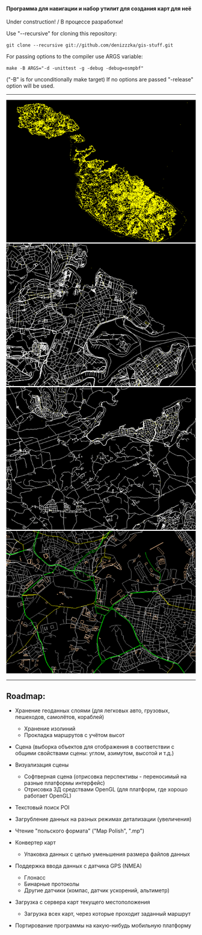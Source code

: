 #### Программа для навигации и набор утилит для создания карт для неё

Under construction! / В процессе разработки!

Use "--recursive" for cloning this repository:
```
git clone --recursive git://github.com/denizzzka/gis-stuff.git
```
For passing options to the compiler use ARGS variable:
```
make -B ARGS="-d -unittest -g -debug -debug=osmpbf"
```
("-B" is for unconditionally make target)
If no options are passed "-release" option will be used.

* * *
![Image](screenshots/hello_world_malta_mercator.png)
![Image](screenshots/malta_lines_1.png)
![Image](screenshots/malta_lines_2.png)
![Image](screenshots/malta_lines_3_colored.png)
* * *

Roadmap:
--------------

- Хранение геоданных слоями (для легковых авто, грузовых, пешеходов, самолётов, кораблей)
    - Хранение изолиний
    - Прокладка маршрутов с учётом высот

- Сцена (выборка объектов для отображения в соответствии с общими свойствами сцены: углом, азимутом, высотой и т.д.)
    
- Визуализация сцены
    - Софтверная сцена (отрисовка перспективы - переносимый на разные платформы интерфейс)
    - Отрисовка 3Д средствами OpenGL (для платформ, где хорошо работает OpenGL)

- Текстовый поиск POI

- Загрубление данных на разных режимах детализации (увеличения)

- Чтение "польского формата" ("Map Polish", ".mp")

- Конвертер карт
    - Упаковка данных с целью уменьшения размера файлов данных

- Поддержка ввода данных с датчика GPS (NMEA)
    - Глонасс
    - Бинарные протоколы
    - Другие датчики (компас, датчик ускорений, альтиметр)

- Загрузка с сервера карт текущего местоположения
    - Загрузка всех карт, через которые проходит заданный маршрут

- Портирование программы на какую-нибудь мобильную платформу
